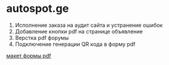 # autospot.ge
1) Исполнение заказа на аудит сайта и устранение ошибок
2) Добавление кнопки pdf на странице объявление
3) Верстка pdf форумы
4) Подключение генерации QR кода в форму pdf

[макет формы pdf](https://www.figma.com/file/wHm60lp8LaN1OhzYnKkdrG/Untitled?type=design&node-id=0%3A1&mode=dev)
